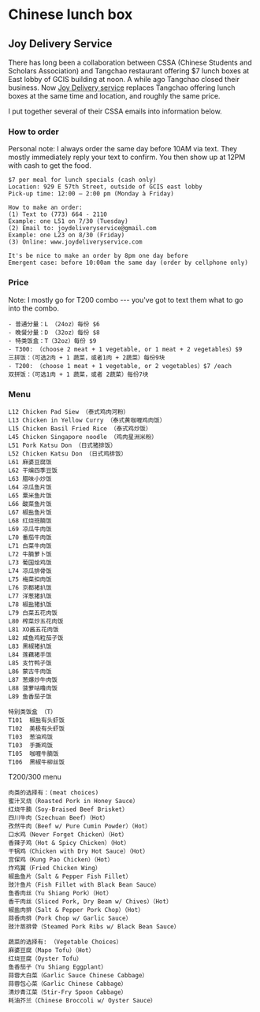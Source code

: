 # Chinese lunch box

## Joy Delivery Service

There has long been a collaboration between CSSA (Chinese Students and Scholars Association) and Tangchao restaurant offering $7 lunch boxes at East lobby of GCIS building at noon. A while ago Tangchao closed their business. Now [Joy Delivery service](https://www.joydeliveryservice.com/) replaces Tangchao offering lunch boxes at the same time and location, and roughly the same price. 

I put together several of their CSSA emails into information below.

### How to order


Personal note: I always order the same day before 10AM via text. They mostly immediately reply your text to confirm. You then show up at 12PM with cash to get the food.

```
$7 per meal for lunch specials (cash only)
Location: 929 E 57th Street, outside of GCIS east lobby
Pick-up time: 12:00 – 2:00 pm (Monday à Friday)

How to make an order:
(1) Text to (773) 664 - 2110
Example: one L51 on 7/30 (Tuesday)
(2) Email to: joydeliveryservice@gmail.com
Example: one L23 on 8/30 (Friday)
(3) Online: www.joydeliveryservice.com

It's be nice to make an order by 8pm one day before
Emergent case: before 10:00am the same day (order by cellphone only)
```

### Price

Note: I mostly go for T200 combo --- you've got to text them what to go into the combo.

```
- 普通分量：L （24oz）每份 $6
- 晚餐分量：D （32oz）每份 $8
- 特类饭盒：T（32oz）每份 $9
- T300: （choose 2 meat + 1 vegetable, or 1 meat + 2 vegetables）$9 
三拼饭：（可选2肉 + 1 蔬菜，或者1肉 + 2蔬菜）每份9块
- T200: （choose 1 meat + 1 vegetable, or 2 vegetables）$7 /each
双拼饭：（可选1肉 + 1 蔬菜，或者 2蔬菜）每份7块    
```

### Menu

```
L12 Chicken Pad Siew （泰式鸡肉河粉）
L13 Chicken in Yellow Curry （泰式黄咖喱鸡肉饭）
L15 Chicken Basil Fried Rice （泰式鸡炒饭）
L45 Chicken Singapore noodle （鸡肉星洲米粉）
L51 Pork Katsu Don （日式猪排饭）
L52 Chicken Katsu Don （日式鸡排饭）
L61 麻婆豆腐饭
L62 干煸四季豆饭
L63 腊味小炒饭
L64 凉瓜鱼片饭
L65 粟米鱼片饭
L66 酸菜鱼片饭
L67 椒盐鱼片饭
L68 红烧班腩饭
L69 凉瓜牛肉饭
L70 番茄牛肉饭
L71 白菜牛肉饭
L72 牛腩萝卜饭
L73 葡国烩鸡饭
L74 凉瓜排骨饭
L75 梅菜扣肉饭
L76 京都猪扒饭
L77 洋葱猪扒饭
L78 椒盐猪扒饭
L79 白菜五花肉饭
L80 榨菜炒五花肉饭
L81 XO酱五花肉饭
L82 咸鱼鸡粒茄子饭
L83 黑椒猪扒饭
L84 莲藕猪手饭
L85 支竹鸭子饭
L86 蒙古牛肉饭
L87 葱爆炒牛肉饭
L88 菠萝咕噜肉饭
L89 鱼香茄子饭

特别类饭盒 （T）
T101  椒盐有头虾饭
T102  美极有头虾饭
T103  葱油鸡饭
T103  手撕鸡饭
T105  咖喱牛腩饭
T106  黑椒牛柳丝饭
```

T200/300 menu

```
肉类的选择有：(meat choices)
蜜汁叉烧（Roasted Pork in Honey Sauce）
红烧牛腩（Soy-Braised Beef Brisket）
四川牛肉（Szechuan Beef）（Hot）
孜然牛肉（Beef w/ Pure Cumin Powder）（Hot）
口水鸡（Never Forget Chicken）（Hot）
香辣子鸡（Hot & Spicy Chicken）（Hot）
干锅鸡（Chicken with Dry Hot Sauce）（Hot）
宫保鸡（Kung Pao Chicken）（Hot）
炸鸡翼（Fried Chicken Wing）
椒盐鱼片（Salt & Pepper Fish Fillet）
豉汁鱼片（Fish Fillet with Black Bean Sauce）
鱼香肉丝（Yu Shiang Pork）（Hot）
香干肉丝（Sliced Pork, Dry Beam w/ Chives）（Hot）
椒盐肉排（Salt & Pepper Pork Chop）（Hot）
蒜香肉排（Pork Chop w/ Garlic Sauce）
豉汁蒸排骨（Steamed Pork Ribs w/ Black Bean Sauce）

蔬菜的选择有: （Vegetable Choices）
麻婆豆腐（Mapo Tofu）（Hot）
红烧豆腐（Oyster Tofu）
鱼香茄子（Yu Shiang Eggplant）
蒜蓉大白菜（Garlic Sauce Chinese Cabbage）
蒜蓉包心菜（Garlic Chinese Cabbage）
清炒青江菜（Stir-Fry Spoon Cabbage）
耗油芥兰（Chinese Broccoli w/ Oyster Sauce）    
```
